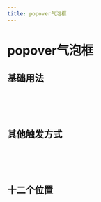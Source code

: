 ```yaml
---
title: popover气泡框
---
```


# popover气泡框


## 基础用法

<popover-default></popover-default>

<br/>
<br/>
<br/>

## 其他触发方式

<popover-wo></popover-wo>

<br/>
<br/>
<br/>

## 十二个位置

<pop-position></pop-position>
